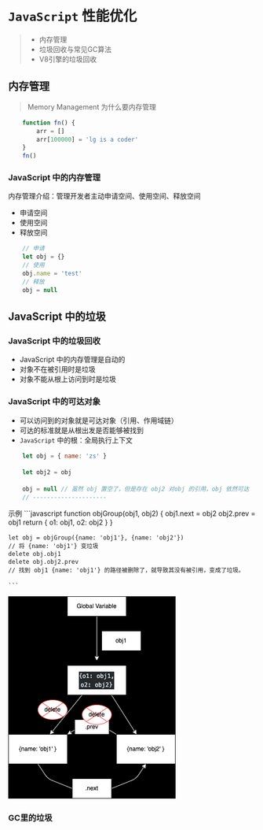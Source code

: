 # `JavaScript` 性能优化

> * 内存管理
> * 垃圾回收与常见GC算法
> * V8引擎的垃圾回收

## 内存管理
> Memory Management
 为什么要内存管理

```javascript
    function fn() {
        arr = []
        arr[100000] = 'lg is a coder'
    }
    fn()
```

### JavaScript 中的内存管理
 内存管理介绍：管理开发者主动申请空间、使用空间、释放空间
* 申请空间
* 使用空间
* 释放空间
```javascript
    // 申请
    let obj = {}
    // 使用
    obj.name = 'test'
    // 释放
    obj = null
```
## JavaScript 中的垃圾

### JavaScript 中的垃圾回收
* JavaScript 中的内存管理是自动的
* 对象不在被引用时是垃圾
* 对象不能从根上访问到时是垃圾

### JavaScript 中的可达对象

* 可以访问到的对象就是可达对象（引用、作用域链）
* 可达的标准就是从根出发是否能够被找到
* `JavaScript` 中的根：全局执行上下文

``` JavaScript
    let obj = { name: 'zs' }

    let obj2 = obj

    obj = null // 虽然 obj 置空了，但是存在 obj2 对obj 的引用，obj 依然可达
    // ---------------------

```

示例
    ```javascript
    function objGroup(obj1, obj2) {
        obj1.next = obj2
        obj2.prev = obj1
        return {
            o1: obj1,
            o2: obj2
        }
    }

    let obj = objGroup({name: 'obj1'}, {name: 'obj2'})
    // 将 {name: 'obj1'} 变垃圾
    delete obj.obj1
    delete obj.obj2.prev
    // 找到 obj1 {name: 'obj1'} 的路径被删除了，就导致其没有被引用，变成了垃圾。

    ```
 ![示例](../../images/demo.png)

### GC里的垃圾